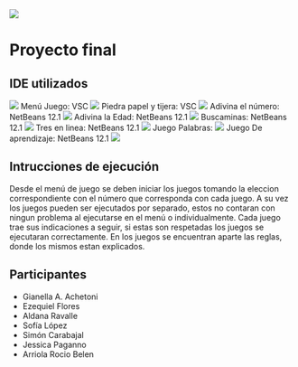 <img src="https://i.pinimg.com/originals/24/46/56/24465661187e2fd45bc2929a3b821e1b.gif">

# Proyecto final
## IDE utilizados
<img src="https://user-images.githubusercontent.com/73097560/115834477-dbab4500-a447-11eb-908a-139a6edaec5c.gif">
Menú Juego: VSC
<img src="https://user-images.githubusercontent.com/73097560/115834477-dbab4500-a447-11eb-908a-139a6edaec5c.gif">
Piedra papel y tijera: VSC
<img src="https://user-images.githubusercontent.com/73097560/115834477-dbab4500-a447-11eb-908a-139a6edaec5c.gif">
Adivina el número: NetBeans 12.1
<img src="https://user-images.githubusercontent.com/73097560/115834477-dbab4500-a447-11eb-908a-139a6edaec5c.gif">
Adivina la Edad: NetBeans 12.1
<img src="https://user-images.githubusercontent.com/73097560/115834477-dbab4500-a447-11eb-908a-139a6edaec5c.gif">
Buscaminas: NetBeans 12.1
<img src="https://user-images.githubusercontent.com/73097560/115834477-dbab4500-a447-11eb-908a-139a6edaec5c.gif">
Tres en linea: NetBeans 12.1
<img src="https://user-images.githubusercontent.com/73097560/115834477-dbab4500-a447-11eb-908a-139a6edaec5c.gif">
Juego Palabras:
<img src="https://user-images.githubusercontent.com/73097560/115834477-dbab4500-a447-11eb-908a-139a6edaec5c.gif">
Juego De aprendizaje: NetBeans 12.1
<img src="https://user-images.githubusercontent.com/73097560/115834477-dbab4500-a447-11eb-908a-139a6edaec5c.gif">

## Intrucciones de ejecución
Desde el menú de juego se deben iniciar los juegos tomando la eleccion correspondiente con el número que corresponda con cada juego.
A su vez los juegos pueden ser ejecutados por separado, estos no contaran con ningun problema al ejecutarse en el menú o individualmente.
Cada juego trae sus indicaciones a seguir, si estas son respetadas los juegos se ejecutaran correctamente.
En los juegos se encuentran aparte las reglas, donde los mismos estan explicados.

## Participantes
-  Gianella A. Achetoni
-   Ezequiel Flores
-  Aldana Ravalle
-   Sofía López
-  Simón Carabajal
-   Jessica Paganno
-   Arriola Rocio Belen
